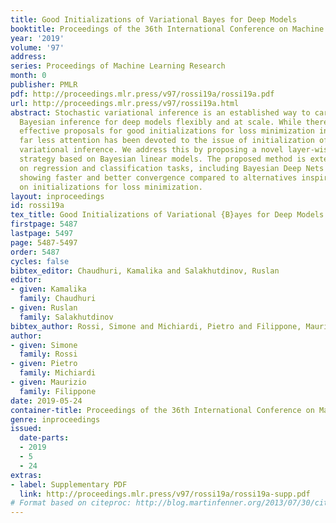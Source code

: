 ```yaml
---
title: Good Initializations of Variational Bayes for Deep Models
booktitle: Proceedings of the 36th International Conference on Machine Learning
year: '2019'
volume: '97'
address: 
series: Proceedings of Machine Learning Research
month: 0
publisher: PMLR
pdf: http://proceedings.mlr.press/v97/rossi19a/rossi19a.pdf
url: http://proceedings.mlr.press/v97/rossi19a.html
abstract: Stochastic variational inference is an established way to carry out approximate
  Bayesian inference for deep models flexibly and at scale. While there have been
  effective proposals for good initializations for loss minimization in deep learning,
  far less attention has been devoted to the issue of initialization of stochastic
  variational inference. We address this by proposing a novel layer-wise initialization
  strategy based on Bayesian linear models. The proposed method is extensively validated
  on regression and classification tasks, including Bayesian Deep Nets and Conv Nets,
  showing faster and better convergence compared to alternatives inspired by the literature
  on initializations for loss minimization.
layout: inproceedings
id: rossi19a
tex_title: Good Initializations of Variational {B}ayes for Deep Models
firstpage: 5487
lastpage: 5497
page: 5487-5497
order: 5487
cycles: false
bibtex_editor: Chaudhuri, Kamalika and Salakhutdinov, Ruslan
editor:
- given: Kamalika
  family: Chaudhuri
- given: Ruslan
  family: Salakhutdinov
bibtex_author: Rossi, Simone and Michiardi, Pietro and Filippone, Maurizio
author:
- given: Simone
  family: Rossi
- given: Pietro
  family: Michiardi
- given: Maurizio
  family: Filippone
date: 2019-05-24
container-title: Proceedings of the 36th International Conference on Machine Learning
genre: inproceedings
issued:
  date-parts:
  - 2019
  - 5
  - 24
extras:
- label: Supplementary PDF
  link: http://proceedings.mlr.press/v97/rossi19a/rossi19a-supp.pdf
# Format based on citeproc: http://blog.martinfenner.org/2013/07/30/citeproc-yaml-for-bibliographies/
---
```

